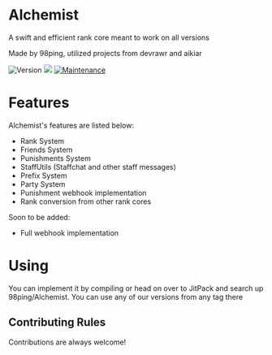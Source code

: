 # Alchemist

A swift and efficient rank core meant to work on all versions

Made by 98ping, utilized projects from devrawr and aikiar

<p>
  <img alt="Version" src="https://img.shields.io/badge/version-2.9-blue.svg?cacheSeconds=2592000" />
  <img src="https://img.shields.io/badge/kotlin-1.6.10-blue.svg" />
  <a href="https://github.com/98ping/Alchemist/graphs/commit-activity" target="_blank">
    <img alt="Maintenance" src="https://img.shields.io/badge/maintained-yes-brightgreen.svg" />
  </a>
</p>

# Features

Alchemist's features are listed below:

- Rank System
- Friends System
- Punishments System
- StaffUtils  (Staffchat and other staff messages)
- Prefix System
- Party System
- Punishment webhook implementation
- Rank conversion from other rank cores

Soon to be added:

- Full webhook implementation

# Using

You can implement it by compiling or head on over to JitPack and search up 98ping/Alchemist. You can use any of our
versions from any tag there

## Contributing Rules

Contributions are always welcome!